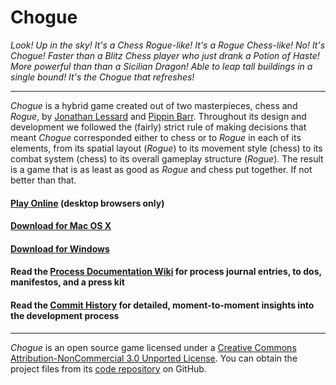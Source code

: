 # Chogue

_Look! Up in the sky! It's a Chess Rogue-like! It's a Rogue Chess-like! No! It's Chogue! Faster than a Blitz Chess player who just drank a Potion of Haste! More powerful than than a Sicilian Dragon! Able to leap tall buildings in a single bound! It's the Chogue that refreshes!_

---

_Chogue_ is a hybrid game created out of two masterpieces, chess and _Rogue_, by [Jonathan Lessard](http://jonathanlessard.net/) and [Pippin Barr](http://pippinbarr.com/). Throughout its design and development we followed the (fairly) strict rule of making decisions that meant _Chogue_ corresponded either to chess or to _Rogue_ in each of its elements, from its spatial layout (_Rogue_) to its movement style (chess) to its combat system (chess) to its overall gameplay structure (_Rogue_). The result is a game that is as least as good as _Rogue_ and chess put together. If not better than that.

#### [Play Online](https://pippinbarr.github.io/chogue/) (desktop browsers only)
#### [Download for Mac OS X]()
#### [Download for Windows]()

#### Read the [Process Documentation Wiki](https://github.com/pippinbarr/chogue/wiki) for process journal entries, to dos, manifestos, and a press kit
#### Read the [Commit History](https://github.com/pippinbarr/chogue/commits/master) for detailed, moment-to-moment insights into the development process

---

_Chogue_ is an open source game licensed under a [Creative Commons Attribution-NonCommercial 3.0 Unported License](http://creativecommons.org/licenses/by-nc/3.0/). You can obtain the project files from its [code repository](https://github.com/pippinbarr/chogue) on GitHub.
